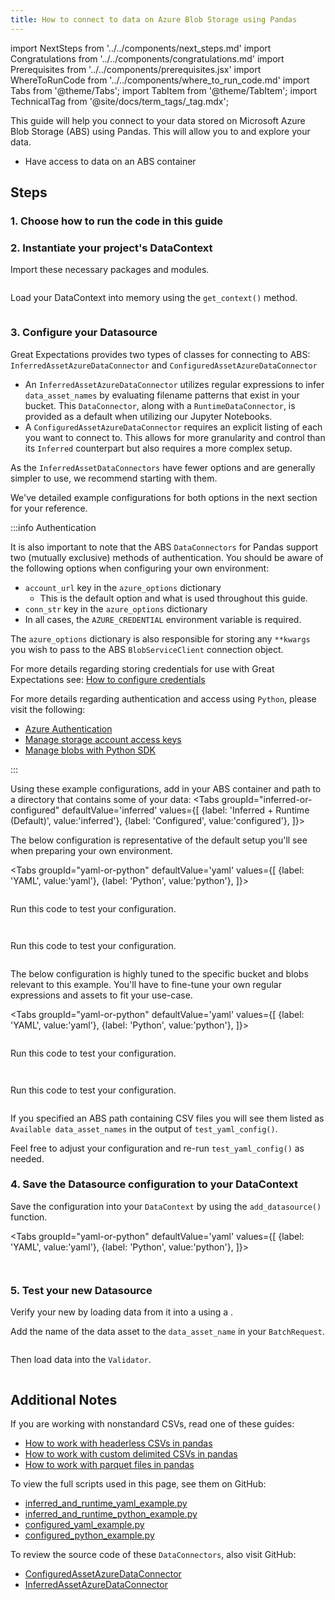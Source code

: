 ```yaml
---
title: How to connect to data on Azure Blob Storage using Pandas
---
```


import NextSteps from '../../components/next_steps.md'
import Congratulations from '../../components/congratulations.md'
import Prerequisites from '../../components/prerequisites.jsx'
import WhereToRunCode from '../../components/where_to_run_code.md'
import Tabs from '@theme/Tabs';
import TabItem from '@theme/TabItem';
import TechnicalTag from '@site/docs/term_tags/_tag.mdx';

This guide will help you connect to your data stored on Microsoft Azure Blob Storage (ABS) using Pandas.
This will allow you to <TechnicalTag tag="validation" text="Validate" /> and explore your data.

<Prerequisites>

- Have access to data on an ABS container

</Prerequisites>

## Steps

### 1. Choose how to run the code in this guide

<WhereToRunCode />

### 2. Instantiate your project's DataContext

Import these necessary packages and modules.

```python file=../../../../../tests/integration/docusaurus/connecting_to_your_data/cloud/azure/pandas/inferred_and_runtime_yaml_example.py#L5-L8
```

Load your DataContext into memory using the `get_context()` method.

```python file=../../../../../tests/integration/docusaurus/connecting_to_your_data/cloud/azure/pandas/inferred_and_runtime_yaml_example.py#L15
```

### 3. Configure your Datasource

Great Expectations provides two types of <TechnicalTag tag="data_connector" text="Data Connector" /> classes for connecting to ABS: `InferredAssetAzureDataConnector` and `ConfiguredAssetAzureDataConnector`

- An `InferredAssetAzureDataConnector` utilizes regular expressions to infer `data_asset_names` by evaluating filename patterns that exist in your bucket. This `DataConnector`, along with a `RuntimeDataConnector`, is provided as a default when utilizing our Jupyter Notebooks.
- A `ConfiguredAssetAzureDataConnector` requires an explicit listing of each <TechnicalTag tag="data_asset" text="Data Asset" /> you want to connect to. This allows for more granularity and control than its `Inferred` counterpart but also requires a more complex setup.

As the `InferredAssetDataConnectors` have fewer options and are generally simpler to use, we recommend starting with them.

We've detailed example configurations for both options in the next section for your reference.

:::info Authentication

It is also important to note that the ABS `DataConnectors` for Pandas support two (mutually exclusive) methods of authentication. You should be aware of the following options when configuring your own environment:
* `account_url` key in the `azure_options` dictionary
  - This is the default option and what is used throughout this guide.
* `conn_str` key in the `azure_options` dictionary
* In all cases, the `AZURE_CREDENTIAL` environment variable is required.

The `azure_options` dictionary is also responsible for storing any `**kwargs` you wish to pass to the ABS `BlobServiceClient` connection object.

For more details regarding storing credentials for use with Great Expectations see: [How to configure credentials](../../../setup/configuring_data_contexts/how_to_configure_credentials.md)

For more details regarding authentication and access using `Python`, please visit the following:
* [Azure Authentication](https://docs.microsoft.com/en-us/azure/storage/common/storage-account-keys-manage)
* [Manage storage account access keys](https://docs.microsoft.com/en-us/azure/storage/common/storage-account-keys-manage)
* [Manage blobs with Python SDK](https://docs.microsoft.com/en-us/azure/storage/blobs/storage-quickstart-blobs-python)

:::

Using these example configurations, add in your ABS container and path to a directory that contains some of your data:
<Tabs
  groupId="inferred-or-configured"
  defaultValue='inferred'
  values={[
  {label: 'Inferred + Runtime (Default)', value:'inferred'},
  {label: 'Configured', value:'configured'},
  ]}>

<TabItem value="inferred">

The below configuration is representative of the default setup you'll see when preparing your own environment.

  <Tabs
  groupId="yaml-or-python"
  defaultValue='yaml'
  values={[
  {label: 'YAML', value:'yaml'},
  {label: 'Python', value:'python'},
  ]}>
  
  <TabItem value="yaml">
  
  ```python file=../../../../../tests/integration/docusaurus/connecting_to_your_data/cloud/azure/pandas/inferred_and_runtime_yaml_example.py#L19-L43
  ```
  
  Run this code to test your configuration.
  
  ```python file=../../../../../tests/integration/docusaurus/connecting_to_your_data/cloud/azure/pandas/inferred_and_runtime_yaml_example.py#L60
  ```
  </TabItem>
  
  <TabItem value="python">
  
  ```python file=../../../../../tests/integration/docusaurus/connecting_to_your_data/cloud/azure/pandas/inferred_and_runtime_python_example.py#L13-L38
  ```
  
  Run this code to test your configuration.
  
  ```python file=../../../../../tests/integration/docusaurus/connecting_to_your_data/cloud/azure/pandas/inferred_and_runtime_python_example.py#L59
  ```
  
  </TabItem>
  
  </Tabs>

</TabItem>

<TabItem value="configured">

The below configuration is highly tuned to the specific bucket and blobs relevant to this example. You'll have to fine-tune your own regular expressions and assets to fit your use-case.


<Tabs
groupId="yaml-or-python"
defaultValue='yaml'
values={[
{label: 'YAML', value:'yaml'},
{label: 'Python', value:'python'},
]}>

<TabItem value="yaml">

```python file=../../../../../tests/integration/docusaurus/connecting_to_your_data/cloud/azure/pandas/configured_yaml_example.py#L10-L27
```

Run this code to test your configuration.

```python file=../../../../../tests/integration/docusaurus/connecting_to_your_data/cloud/azure/pandas/configured_yaml_example.py#L38
```

</TabItem>

<TabItem value="python">

```python file=../../../../../tests/integration/docusaurus/connecting_to_your_data/cloud/azure/pandas/configured_python_example.py#L10-L27
```

Run this code to test your configuration.

```python file=../../../../../tests/integration/docusaurus/connecting_to_your_data/cloud/azure/pandas/configured_python_example.py#L37
```
</TabItem>

</Tabs>

</TabItem>

</Tabs>

If you specified an ABS path containing CSV files you will see them listed as `Available data_asset_names` in the output of `test_yaml_config()`.

Feel free to adjust your configuration and re-run `test_yaml_config()` as needed.

### 4. Save the Datasource configuration to your DataContext

Save the configuration into your `DataContext` by using the `add_datasource()` function.

<Tabs
  groupId="yaml-or-python"
  defaultValue='yaml'
  values={[
  {label: 'YAML', value:'yaml'},
  {label: 'Python', value:'python'},
  ]}>

<TabItem value="yaml">

```python file=../../../../../tests/integration/docusaurus/connecting_to_your_data/cloud/azure/pandas/inferred_and_runtime_yaml_example.py#L64
```

</TabItem>

<TabItem value="python">

```python file=../../../../../tests/integration/docusaurus/connecting_to_your_data/cloud/azure/pandas/inferred_and_runtime_python_example.py#L61
```

</TabItem>

</Tabs>

### 5. Test your new Datasource

Verify your new <TechnicalTag tag="datasource" text="Datasource" /> by loading data from it into a <TechnicalTag tag="validator" text="Validator" /> using a <TechnicalTag tag="batch_request" text="Batch Request" />.

Add the name of the data asset to the `data_asset_name` in your `BatchRequest`.

```python file=../../../../../tests/integration/docusaurus/connecting_to_your_data/cloud/azure/pandas/inferred_and_runtime_yaml_example.py#L69-L73
```

Then load data into the `Validator`.
```python file=../../../../../tests/integration/docusaurus/connecting_to_your_data/cloud/azure/pandas/inferred_and_runtime_yaml_example.py#L83-L88
```

<Congratulations />

## Additional Notes

If you are working with nonstandard CSVs, read one of these guides:

- [How to work with headerless CSVs in pandas](#TODO)
- [How to work with custom delimited CSVs in pandas](#TODO)
- [How to work with parquet files in pandas](#TODO)

To view the full scripts used in this page, see them on GitHub:

- [inferred_and_runtime_yaml_example.py](https://github.com/great-expectations/great_expectations/blob/develop/tests/integration/docusaurus/connecting_to_your_data/cloud/azure/pandas/inferred_and_runtime_yaml_example.py)
- [inferred_and_runtime_python_example.py](https://github.com/great-expectations/great_expectations/blob/develop/tests/integration/docusaurus/connecting_to_your_data/cloud/azure/pandas/inferred_and_runtime_python_example.py)
- [configured_yaml_example.py](https://github.com/great-expectations/great_expectations/blob/develop/tests/integration/docusaurus/connecting_to_your_data/cloud/azure/pandas/configured_yaml_example.py)
- [configured_python_example.py](https://github.com/great-expectations/great_expectations/blob/develop/tests/integration/docusaurus/connecting_to_your_data/cloud/azure/pandas/configured_python_example.py)

To review the source code of these `DataConnectors`, also visit GitHub:
- [ConfiguredAssetAzureDataConnector](https://github.com/great-expectations/great_expectations/blob/develop/great_expectations/datasource/data_connector/configured_asset_azure_data_connector.py)
- [InferredAssetAzureDataConnector](https://github.com/great-expectations/great_expectations/blob/develop/great_expectations/datasource/data_connector/inferred_asset_azure_data_connector.py)
